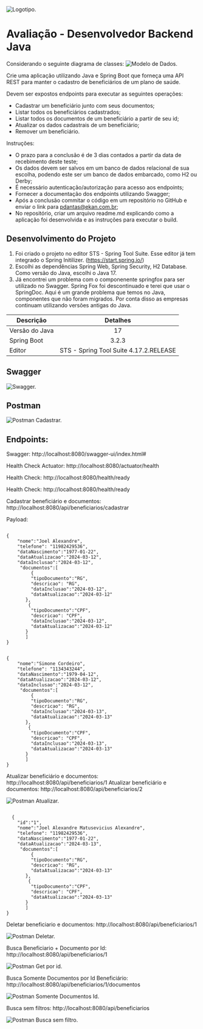 ![Logotipo.](/imagens/logo.jpg "Logo.") 
# Avaliação - Desenvolvedor Backend Java 

Considerando o seguinte diagrama de classes:
![Modelo de Dados.](/imagens/modelodados.jpg "Modelo de Dados.") 

Crie uma aplicação utilizando Java e Spring Boot que forneça uma API REST para manter o cadastro de beneficiários de um plano de saúde.


Devem ser expostos endpoints para executar as seguintes operações:

* Cadastrar um beneficiário junto com seus documentos;
* Listar todos os beneficiários cadastrados;
* Listar todos os documentos de um beneficiário a partir de seu id;
* Atualizar os dados cadastrais de um beneficiário;
* Remover um beneficiário.


Instruções:
* O prazo para a conclusão é de 3 dias contados a partir da data de recebimento deste teste;
* Os dados devem ser salvos em um banco de dados relacional de sua escolha, podendo este ser um banco de dados embarcado, como H2 ou Derby;
* É necessário autenticação/autorização para acesso aos endpoints;
* Fornecer a documentação dos endpoints utilizando Swagger;
* Após a conclusão commitar o código em um repositório no GitHub e enviar o link para pdantas@ekan.com.br;
* No repositório, criar um arquivo readme.md explicando como a aplicação foi desenvolvida e as instruções para executar o build.

## Desenvolvimento do Projeto

1. Foi criado o projeto no editor STS - Spring Tool Suite. Esse editor já tem integrado o Spring Initilizer. (https://start.spring.io/)
2. Escolhi as dependências Spring Web, Spring Security, H2 Database. Como versão do Java, escolhi o Java 17.
3. Já encontrei um problema com o componenente springfox para ser utilizado no Swagger. Spring Fox foi descontinuado e terei que usar o SpringDoc.
Aqui é um grande problema que temos no Java, componentes que não foram migrados. Por conta disso as empresas continuam utilizando versões antigas do Java.

| Descrição  | Detalhes |
| ------------- |:-------------:|
| Versão do Java      | 17     |
| Spring Boot     | 3.2.3     |
| Editor      | STS - Spring Tool Suite 4.17.2.RELEASE   |


## Swagger

![Swagger.](/imagens/Swagger.jpg "Swagger.") 


## Postman

![Postman Cadastrar.](/imagens/postman-cadastrar.jpg "Postman Cadastrar.") 

## Endpoints:

Swagger: http://localhost:8080/swagger-ui/index.html#

Health Check Actuator: http://localhost:8080/actuator/health

Health Check: http://localhost:8080/health/ready

Health Check: http://localhost:8080/health/ready

Cadastrar beneficiário e documentos: http://localhost:8080/api/beneficiarios/cadastrar

Payload:

```

{
    "nome":"Joel Alexandre",
    "telefone": "11982429536",
    "dataNascimento":"1977-01-22",
    "dataAtualizacao":"2024-03-12",
    "dataInclusao":"2024-03-12",
     "documentos":[
         {
         "tipoDocumento":"RG",
         "descricao": "RG",
         "dataInclusao":"2024-03-12",
         "dataAtualizacao":"2024-03-12"
       },
        {
         "tipoDocumento":"CPF",
         "descricao": "CPF",
         "dataInclusao":"2024-03-12",
         "dataAtualizacao":"2024-03-12"
       }
       ]
}

```

```

{
    "nome":"Simone Cordeiro",
    "telefone": "1134343244",
    "dataNascimento":"1979-04-12",
    "dataAtualizacao":"2024-03-12",
    "dataInclusao":"2024-03-12",
     "documentos":[
         {
         "tipoDocumento":"RG",
         "descricao": "RG",
         "dataInclusao":"2024-03-13",
         "dataAtualizacao":"2024-03-13"
       },
        {
         "tipoDocumento":"CPF",
         "descricao": "CPF",
         "dataInclusao":"2024-03-13",
         "dataAtualizacao":"2024-03-13"
       }
       ]
}

```

Atualizar beneficiário e documentos: http://localhost:8080/api/beneficiarios/1
Atualizar beneficiário e documentos: http://localhost:8080/api/beneficiarios/2

![Postman Atualizar.](/imagens/postman-atualizacao.jpg "Postman Atualizar.") 

```
  
  {  
    "id":"1",
    "nome":"Joel Alexandre Matusevicius Alexandre",
    "telefone": "11982429536",
    "dataNascimento":"1977-01-22",
    "dataAtualizacao":"2024-03-13",
     "documentos":[
         {
         "tipoDocumento":"RG",
         "descricao": "RG",
         "dataAtualizacao":"2024-03-13"
       },
        {
         "tipoDocumento":"CPF",
         "descricao": "CPF",
         "dataAtualizacao":"2024-03-13"
       }
       ]
}

```

Deletar beneficiario e documentos: http://localhost:8080/api/beneficiarios/1

![Postman Deletar.](/imagens/postman-delete.jpg "Postman Deletar.")

Busca Beneficiario + Documento por Id: http://localhost:8080/api/beneficiarios/1

![Postman Get por id.](/imagens/postman-getporid.jpg "Postman Get por id.")

Busca Somente Documentos por Id Beneficiário: http://localhost:8080/api/beneficiarios/1/documentos

![Postman Somente Documentos Id.](/imagens/postman-somentedocumentosid.jpg "Postman Somente Documentos Id.")

Busca sem filtros: http://localhost:8080/api/beneficiarios

![Postman Busca sem filtro.](/imagens/postman-buscarsemfiltro.jpg "Postman Busca sem filtro.") 